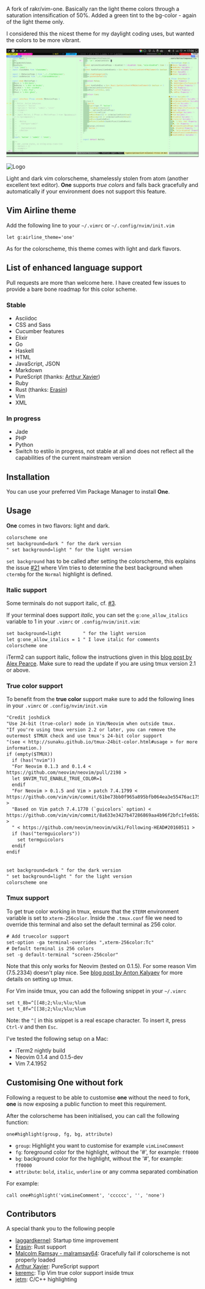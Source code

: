 A fork of rakr/vim-one.
Basically ran the light theme colors through a saturation intensification of 50%.
Added a green tint to the bg-color - again of the light theme only.

I considered this the nicest theme for my daylight coding uses, but wanted the colors to be more vibrant.

![Light Theme tweaked](screenshots/screenie_light_theme.jpg)

![Logo][logo]

Light and dark vim colorscheme, shamelessly stolen from atom (another
excellent text editor). **One** supports *true colors* and falls back
gracefully and automatically if your environment does not support this
feature.

## Vim Airline theme

Add the following line to your `~/.vimrc` or `~/.config/nvim/init.vim`

```vim
let g:airline_theme='one'
```

As for the colorscheme, this theme comes with light and dark flavors.

## List of enhanced language support

Pull requests are more than welcome here.
I have created few issues to provide a bare bone roadmap for this color
scheme.

### Stable

* Asciidoc
* CSS and Sass
* Cucumber features
* Elixir
* Go
* Haskell
* HTML
* JavaScript, JSON
* Markdown
* PureScript (thanks: [Arthur Xavier](https://github.com/arthur-xavier))
* Ruby
* Rust (thanks: [Erasin](https://github.com/erasin))
* Vim
* XML

### In progress

* Jade
* PHP
* Python
* Switch to estilo in progress, not stable at all and does not reflect all the
  capabilities of the current mainstream version


## Installation

You can use your preferred Vim Package Manager to install **One**.

## Usage

**One** comes in two flavors: light and dark.

```vim
colorscheme one
set background=dark " for the dark version
" set background=light " for the light version
```

`set background` has to be called after setting the colorscheme, this explains
the issue [#21][issue_21] where Vim tries to determine the best background when `ctermbg`
for the `Normal` highlight is defined.

### Italic support

Some terminals do not support italic, cf. [#3][issue_3].

If your terminal does support _italic_, you can set the `g:one_allow_italics` variable to 1 in your `.vimrc` or `.config/nvim/init.vim`:

```vim
set background=light        " for the light version
let g:one_allow_italics = 1 " I love italic for comments
colorscheme one
```

iTerm2 can support italic, follow the instructions given in this [blog post by Alex Pearce](https://alexpearce.me/2014/05/italics-in-iterm2-vim-tmux/).
Make sure to read the update if you are using tmux version 2.1 or above.

### True color support
To benefit from the **true color** support make sure to add the following lines in your `.vimrc` or `.config/nvim/init.vim`

```vim
"Credit joshdick
"Use 24-bit (true-color) mode in Vim/Neovim when outside tmux.
"If you're using tmux version 2.2 or later, you can remove the outermost $TMUX check and use tmux's 24-bit color support
"(see < http://sunaku.github.io/tmux-24bit-color.html#usage > for more information.)
if (empty($TMUX))
  if (has("nvim"))
  "For Neovim 0.1.3 and 0.1.4 < https://github.com/neovim/neovim/pull/2198 >
  let $NVIM_TUI_ENABLE_TRUE_COLOR=1
  endif
  "For Neovim > 0.1.5 and Vim > patch 7.4.1799 < https://github.com/vim/vim/commit/61be73bb0f965a895bfb064ea3e55476ac175162 >
  "Based on Vim patch 7.4.1770 (`guicolors` option) < https://github.com/vim/vim/commit/8a633e3427b47286869aa4b96f2bfc1fe65b25cd >
  " < https://github.com/neovim/neovim/wiki/Following-HEAD#20160511 >
  if (has("termguicolors"))
    set termguicolors
  endif
endif


set background=dark " for the dark version
" set background=light " for the light version
colorscheme one
```
### Tmux support
To get true color working in tmux, ensure that the `$TERM` environment variable is set to `xterm-256color`. Inside the `.tmux.conf` file we need to override this terminal and also set the default terminal as 256 color.

```
# Add truecolor support
set-option -ga terminal-overrides ",xterm-256color:Tc"
# Default terminal is 256 colors
set -g default-terminal "screen-256color"
```

Note that this only works for Neovim (tested on 0.1.5). For some reason Vim (7.5.2334) doesn't play nice. See [blog post by Anton Kalyaev](http://homeonrails.com/2016/05/truecolor-in-gnome-terminal-tmux-and-neovim/) for more details on setting up tmux.

For Vim inside tmux, you can add the following snippet in your `~/.vimrc`

```viml
set t_8b=^[[48;2;%lu;%lu;%lum
set t_8f=^[[38;2;%lu;%lu;%lum
```

Note: the `^[` in this snippet is a real escape character. To insert it, press `Ctrl-V` and then `Esc`.

I've tested the following setup on a Mac:

* iTerm2 nightly build
* Neovim 0.1.4 and 0.1.5-dev
* Vim 7.4.1952

## Customising One without fork

Following a request to be able to customise **one** without the need to fork,
**one** is now exposing a public function to meet this requirement.

After the colorscheme has been initialised, you can call the following function:

```
one#highlight(group, fg, bg, attribute)
```

* `group`: Highlight you want to customise for example `vimLineComment`
* `fg`: foreground color for the highlight, without the '#', for example:
  `ff0000`
* `bg`: background color for the highlight, without the '#', for example:
  `ff0000`
* `attribute`: `bold`, `italic`, `underline` or any comma separated combination

For example:

```
call one#highlight('vimLineComment', 'cccccc', '', 'none')
```

## Contributors

A special thank you to the following people

* [laggardkernel](https://github.com/laggardkernel): Startup time improvement
* [Erasin](https://github.com/erasin): Rust support
* [Malcolm Ramsay - malramsay64](https://github.com/malramsay64): Gracefully fail if colorscheme is not properly loaded
* [Arthur Xavier](https://github.com/arthur-xavier): PureScript support
* [keremc](https://github.com/keremc): Tip Vim true color support inside tmux
* [jetm](https://github.com/jetm): C/C++ highlighting

[logo]: screenshots/new-logo.png

[issue_3]: https://github.com/rakr/vim-one/issues/3
[issue_21]: https://github.com/rakr/vim-one/issues/21
